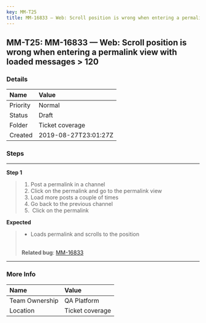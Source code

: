 ```yaml
---
key: MM-T25
title: MM-16833 — Web: Scroll position is wrong when entering a permalink view with loaded messages > 120
---
```


## MM-T25: MM-16833 — Web: Scroll position is wrong when entering a permalink view with loaded messages > 120

### Details

| Name     | Value                |
| :------- | :------------------- |
| Priority | Normal               |
| Status   | Draft                |
| Folder   | Ticket coverage      |
| Created  | 2019-08-27T23:01:27Z |

### Steps

<hr/>

**Step 1**

> <article><ol><li>Post a permalink in a channel</li><li>Click on the permalink and go to the permalink view</li><li>Load more posts a couple of times</li><li>Go back to the previous channel</li><li>&nbsp;Click on the permalink</li></ol></article>

**Expected**

> <article><ul><li>Loads permalink and scrolls to the position</li></ul><br><strong>Related bug</strong>: <a href="https://mattermost.atlassian.net/browse/MM-16833" rel="noopener noreferrer" target="_blank">MM-16833</a></article>

<hr/>

### More Info

| Name           | Value           |
| :------------- | :-------------- |
| Team Ownership | QA Platform     |
| Location       | Ticket coverage |
